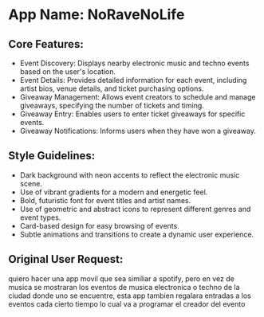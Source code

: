 # **App Name**: NoRaveNoLife

## Core Features:

- Event Discovery: Displays nearby electronic music and techno events based on the user's location.
- Event Details: Provides detailed information for each event, including artist bios, venue details, and ticket purchasing options.
- Giveaway Management: Allows event creators to schedule and manage giveaways, specifying the number of tickets and timing.
- Giveaway Entry: Enables users to enter ticket giveaways for specific events.
- Giveaway Notifications: Informs users when they have won a giveaway.

## Style Guidelines:

- Dark background with neon accents to reflect the electronic music scene.
- Use of vibrant gradients for a modern and energetic feel.
- Bold, futuristic font for event titles and artist names.
- Use of geometric and abstract icons to represent different genres and event types.
- Card-based design for easy browsing of events.
- Subtle animations and transitions to create a dynamic user experience.

## Original User Request:
quiero hacer una app movil que sea similiar a spotify, pero en vez de musica se mostraran los eventos de musica electronica o techno de la ciudad donde uno se encuentre, esta app tambien regalara entradas a los eventos cada cierto tiempo lo cual va a programar el creador del evento
  